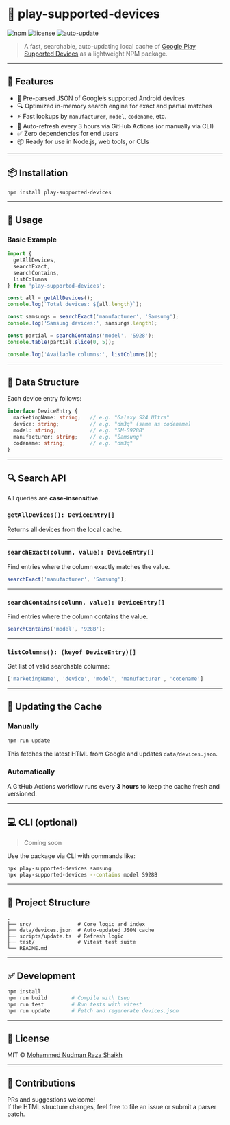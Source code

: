# 📱 play-supported-devices

[![npm](https://img.shields.io/npm/v/play-supported-devices?color=blue&label=npm)](https://www.npmjs.com/package/play-supported-devices)
[![license](https://img.shields.io/npm/l/play-supported-devices)](./LICENSE)
[![auto-update](https://github.com/mohammednudman/play-supported-devices/actions/workflows/refresh.yml/badge.svg)](https://github.com/mohammednudman/play-supported-devices/actions)

> A fast, searchable, auto-updating local cache of [Google Play Supported Devices](https://storage.googleapis.com/play_public/supported_devices.html) as a lightweight NPM package.

---

## 🚀 Features

- 🧠 Pre-parsed JSON of Google’s supported Android devices
- 🔍 Optimized in-memory search engine for exact and partial matches
- ⚡ Fast lookups by `manufacturer`, `model`, `codename`, etc.
- 🔁 Auto-refresh every 3 hours via GitHub Actions (or manually via CLI)
- ✅ Zero dependencies for end users
- 📦 Ready for use in Node.js, web tools, or CLIs

---

## 📦 Installation

```bash
npm install play-supported-devices
```

---

## 🔧 Usage

### Basic Example

```ts
import {
  getAllDevices,
  searchExact,
  searchContains,
  listColumns
} from 'play-supported-devices';

const all = getAllDevices();
console.log(`Total devices: ${all.length}`);

const samsungs = searchExact('manufacturer', 'Samsung');
console.log('Samsung devices:', samsungs.length);

const partial = searchContains('model', 'S928');
console.table(partial.slice(0, 5));

console.log('Available columns:', listColumns());
```

---

## 🧠 Data Structure

Each device entry follows:

```ts
interface DeviceEntry {
  marketingName: string;   // e.g. "Galaxy S24 Ultra"
  device: string;          // e.g. "dm3q" (same as codename)
  model: string;           // e.g. "SM-S928B"
  manufacturer: string;    // e.g. "Samsung"
  codename: string;        // e.g. "dm3q"
}
```

---

## 🔍 Search API

All queries are **case-insensitive**.

### `getAllDevices(): DeviceEntry[]`

Returns all devices from the local cache.

---

### `searchExact(column, value): DeviceEntry[]`

Find entries where the column exactly matches the value.

```ts
searchExact('manufacturer', 'Samsung');
```

---

### `searchContains(column, value): DeviceEntry[]`

Find entries where the column contains the value.

```ts
searchContains('model', '928B');
```

---

### `listColumns(): (keyof DeviceEntry)[]`

Get list of valid searchable columns:
```ts
['marketingName', 'device', 'model', 'manufacturer', 'codename']
```

---

## 🔄 Updating the Cache

### Manually

```bash
npm run update
```

This fetches the latest HTML from Google and updates `data/devices.json`.

### Automatically

A GitHub Actions workflow runs every **3 hours** to keep the cache fresh and versioned.

---

## 💻 CLI (optional)

> Coming soon

Use the package via CLI with commands like:

```bash
npx play-supported-devices samsung
npx play-supported-devices --contains model S928B
```

---

## 📁 Project Structure

```
.
├── src/               # Core logic and index
├── data/devices.json  # Auto-updated JSON cache
├── scripts/update.ts  # Refresh logic
├── test/              # Vitest test suite
└── README.md
```

---

## ✅ Development

```bash
npm install
npm run build        # Compile with tsup
npm run test         # Run tests with vitest
npm run update       # Fetch and regenerate devices.json
```

---

## 📃 License

MIT © [Mohammed Nudman Raza Shaikh](https://github.com/mohammednudman)

---

## 🙌 Contributions

PRs and suggestions welcome!  
If the HTML structure changes, feel free to file an issue or submit a parser patch.
